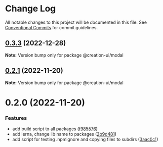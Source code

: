 # Change Log

All notable changes to this project will be documented in this file.
See [Conventional Commits](https://conventionalcommits.org) for commit guidelines.

## [0.3.3](https://github.com/pawelkrystkiewicz/creation-ui/compare/v0.3.1...v0.3.3) (2022-12-28)

**Note:** Version bump only for package @creation-ui/modal





## [0.2.1](https://github.com/pawelkrystkiewicz/creation-ui/compare/v0.2.0...v0.2.1) (2022-11-20)

**Note:** Version bump only for package @creation-ui/modal





# 0.2.0 (2022-11-20)


### Features

* add build script to all packages ([f985576](https://github.com/pawelkrystkiewicz/creation-ui/commit/f98557605da530cdd67a02566ea05a231dce77ea))
* add lerna, change lib name to packages ([2b9d481](https://github.com/pawelkrystkiewicz/creation-ui/commit/2b9d481578e91854efffe2811e2600fce4ec8ed9))
* add script for testing .npmignore and copying files to subdirs ([3aac0c1](https://github.com/pawelkrystkiewicz/creation-ui/commit/3aac0c18dd8e1dd137a135c7265b2fc047f671ee))
